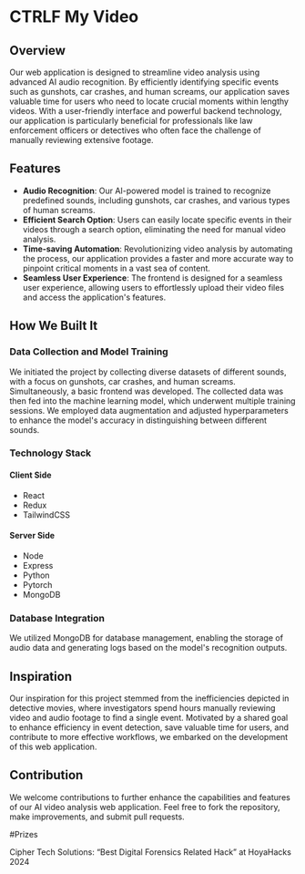 # CTRLF My Video

## Overview

Our web application is designed to streamline video analysis using advanced AI audio recognition. By efficiently identifying specific events such as gunshots, car crashes, and human screams, our application saves valuable time for users who need to locate crucial moments within lengthy videos. With a user-friendly interface and powerful backend technology, our application is particularly beneficial for professionals like law enforcement officers or detectives who often face the challenge of manually reviewing extensive footage.

## Features

- **Audio Recognition**: Our AI-powered model is trained to recognize predefined sounds, including gunshots, car crashes, and various types of human screams.
- **Efficient Search Option**: Users can easily locate specific events in their videos through a search option, eliminating the need for manual video analysis.
- **Time-saving Automation**: Revolutionizing video analysis by automating the process, our application provides a faster and more accurate way to pinpoint critical moments in a vast sea of content.
- **Seamless User Experience**: The frontend is designed for a seamless user experience, allowing users to effortlessly upload their video files and access the application's features.

## How We Built It

### Data Collection and Model Training

We initiated the project by collecting diverse datasets of different sounds, with a focus on gunshots, car crashes, and human screams. Simultaneously, a basic frontend was developed. The collected data was then fed into the machine learning model, which underwent multiple training sessions. We employed data augmentation and adjusted hyperparameters to enhance the model's accuracy in distinguishing between different sounds.

### Technology Stack

#### Client Side
- React
- Redux
- TailwindCSS

#### Server Side
- Node
- Express
- Python
- Pytorch
- MongoDB

### Database Integration

We utilized MongoDB for database management, enabling the storage of audio data and generating logs based on the model's recognition outputs.

## Inspiration

Our inspiration for this project stemmed from the inefficiencies depicted in detective movies, where investigators spend hours manually reviewing video and audio footage to find a single event. Motivated by a shared goal to enhance efficiency in event detection, save valuable time for users, and contribute to more effective workflows, we embarked on the development of this web application.

## Contribution

We welcome contributions to further enhance the capabilities and features of our AI video analysis web application. Feel free to fork the repository, make improvements, and submit pull requests.

#Prizes

Cipher Tech Solutions: “Best Digital Forensics Related Hack” at HoyaHacks   2024 
